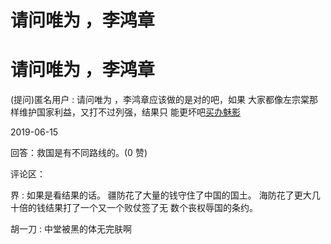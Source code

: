 # 请问唯为 ，李鸿章

# 请问唯为 ，李鸿章

(提问)匿名用户 : 请问唯为 ，李鸿章应该做的是对的吧，如果 大家都像左宗棠那样维护国家利益，又打不过列强，结果只 能更坏吧[买办魅影](https://mp.weixin.qq.com/s/DssoB7LwTq_USjWUnpMR2A)

2019-06-15

回答：救国是有不同路线的。(0 赞)

评论区：

界 : 如果是看结果的话。 疆防花了大量的钱守住了中国的国土。 海防花了更大几十倍的钱结果打了一个又一个败仗签了无 数个丧权辱国的条约。

胡一刀 : 中堂被黑的体无完肤啊